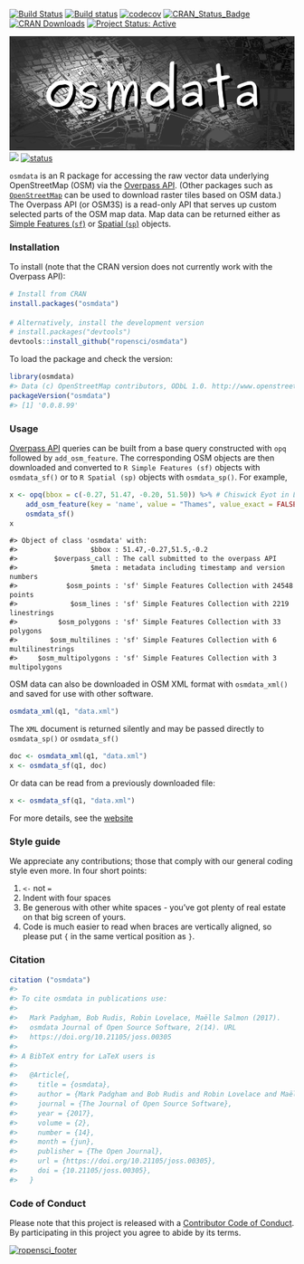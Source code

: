 <!-- README.md is generated from README.Rmd. Please edit that file -->
[![Build
Status](https://travis-ci.org/ropensci/osmdata.svg?branch=master)](https://travis-ci.org/ropensci/osmdata)
[![Build
status](https://ci.appveyor.com/api/projects/status/github/ropensci/osmdata?svg=true)](https://ci.appveyor.com/project/ropensci/osmdata)
[![codecov](https://codecov.io/gh/ropensci/osmdata/branch/master/graph/badge.svg)](https://codecov.io/gh/ropensci/osmdata)
[![CRAN\_Status\_Badge](http://www.r-pkg.org/badges/version/osmdata)](http://cran.r-project.org/web/packages/osmdata)
[![CRAN
Downloads](http://cranlogs.r-pkg.org/badges/grand-total/osmdata?color=orange)](http://cran.r-project.org/package=osmdata)
[![Project Status:
Active](http://www.repostatus.org/badges/latest/active.svg)](http://www.repostatus.org/#active)

![](./fig/title.png)
[![](https://badges.ropensci.org/103_status.svg)](https://github.com/ropensci/onboarding/issues/103)
[![status](http://joss.theoj.org/papers/0f59fb7eaeb2004ea510d38c00051dd3/status.svg)](http://joss.theoj.org/papers/0f59fb7eaeb2004ea510d38c00051dd3)

`osmdata` is an R package for accessing the raw vector data underlying
OpenStreetMap (OSM) via the [Overpass
API](http://wiki.openstreetmap.org/wiki/Overpass_API). (Other packages
such as
[`OpenStreetMap`](https://cran.r-project.org/web/packages/OpenStreetMap/index.html)
can be used to download raster tiles based on OSM data.) The Overpass
API (or OSM3S) is a read-only API that serves up custom selected parts
of the OSM map data. Map data can be returned either as [Simple Features
(`sf`)](https://cran.r-project.org/package=sf) or [Spatial
(`sp`)](https://cran.r-project.org/package=sp) objects.

### Installation

To install (note that the CRAN version does not currently work with the
Overpass API):

``` r
# Install from CRAN 
install.packages("osmdata")

# Alternatively, install the development version
# install.packages("devtools")
devtools::install_github("ropensci/osmdata")
```

To load the package and check the version:

``` r
library(osmdata)
#> Data (c) OpenStreetMap contributors, ODbL 1.0. http://www.openstreetmap.org/copyright
packageVersion("osmdata")
#> [1] '0.0.8.99'
```

### Usage

[Overpass API](http://wiki.openstreetmap.org/wiki/Overpass_API) queries
can be built from a base query constructed with `opq` followed by
`add_osm_feature`. The corresponding OSM objects are then downloaded and
converted to `R Simple Features (sf)` objects with `osmdata_sf()` or to
`R Spatial (sp)` objects with `osmdata_sp()`. For example,

``` r
x <- opq(bbox = c(-0.27, 51.47, -0.20, 51.50)) %>% # Chiswick Eyot in London, U.K.
    add_osm_feature(key = 'name', value = "Thames", value_exact = FALSE) %>%
    osmdata_sf()
x
```

    #> Object of class 'osmdata' with:
    #>                  $bbox : 51.47,-0.27,51.5,-0.2
    #>         $overpass_call : The call submitted to the overpass API
    #>                  $meta : metadata including timestamp and version numbers
    #>            $osm_points : 'sf' Simple Features Collection with 24548 points
    #>             $osm_lines : 'sf' Simple Features Collection with 2219 linestrings
    #>          $osm_polygons : 'sf' Simple Features Collection with 33 polygons
    #>        $osm_multilines : 'sf' Simple Features Collection with 6 multilinestrings
    #>     $osm_multipolygons : 'sf' Simple Features Collection with 3 multipolygons

OSM data can also be downloaded in OSM XML format with `osmdata_xml()`
and saved for use with other software.

``` r
osmdata_xml(q1, "data.xml")
```

The `XML` document is returned silently and may be passed directly to
`osmdata_sp()` or `osmdata_sf()`

``` r
doc <- osmdata_xml(q1, "data.xml")
x <- osmdata_sf(q1, doc)
```

Or data can be read from a previously downloaded file:

``` r
x <- osmdata_sf(q1, "data.xml")
```

For more details, see the [website](https://ropensci.github.io/osmdata/)

### Style guide

We appreciate any contributions; those that comply with our general
coding style even more. In four short points:

1.  `<-` not `=`
2.  Indent with four spaces
3.  Be generous with other white spaces - you’ve got plenty of real
    estate on that big screen of yours.
4.  Code is much easier to read when braces are vertically aligned, so
    please put `{` in the same vertical position as `}`.

### Citation

``` r
citation ("osmdata")
#> 
#> To cite osmdata in publications use:
#> 
#>   Mark Padgham, Bob Rudis, Robin Lovelace, Maëlle Salmon (2017).
#>   osmdata Journal of Open Source Software, 2(14). URL
#>   https://doi.org/10.21105/joss.00305
#> 
#> A BibTeX entry for LaTeX users is
#> 
#>   @Article{,
#>     title = {osmdata},
#>     author = {Mark Padgham and Bob Rudis and Robin Lovelace and Maëlle Salmon},
#>     journal = {The Journal of Open Source Software},
#>     year = {2017},
#>     volume = {2},
#>     number = {14},
#>     month = {jun},
#>     publisher = {The Open Journal},
#>     url = {https://doi.org/10.21105/joss.00305},
#>     doi = {10.21105/joss.00305},
#>   }
```

### Code of Conduct

Please note that this project is released with a [Contributor Code of
Conduct](CODE_OF_CONDUCT.md). By participating in this project you agree
to abide by its terms.

[![ropensci\_footer](http://ropensci.org/public_images/github_footer.png)](http://ropensci.org)
